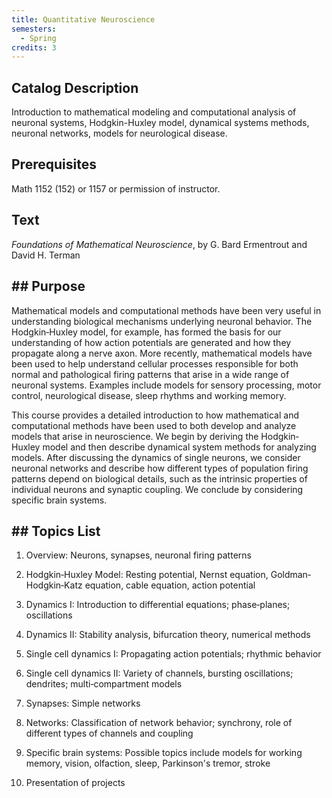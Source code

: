 ```yaml
---
title: Quantitative Neuroscience
semesters:
  - Spring
credits: 3
---
```


## Catalog Description

Introduction to mathematical modeling and computational analysis of
neuronal systems, Hodgkin-Huxley model, dynamical systems methods,
neuronal networks, models for neurological disease.

## Prerequisites

Math 1152 (152) or 1157 or permission of instructor.

## Text

*Foundations of Mathematical Neuroscience*, by G. Bard
Ermentrout and David H. Terman

## ## Purpose

Mathematical models and computational methods have been very useful in
understanding biological mechanisms underlying neuronal behavior. The
Hodgkin‐Huxley model, for example, has formed the basis for our
understanding of how action potentials are generated and how they
propagate along a nerve axon. More recently, mathematical models have
been used to help understand cellular processes responsible for both
normal and pathological firing patterns that arise in a wide range of
neuronal systems. Examples include models for sensory processing, motor
control, neurological disease, sleep rhythms and working memory.

This course provides a detailed introduction to how mathematical and
computational methods have been used to both develop and analyze models
that arise in neuroscience. We begin by deriving the Hodgkin‐Huxley
model and then describe dynamical system methods for analyzing models.
After discussing the dynamics of single neurons, we consider neuronal
networks and describe how different types of population firing patterns
depend on biological details, such as the intrinsic properties of
individual neurons and synaptic coupling. We conclude by considering
specific brain systems.

## ## Topics List

1.  Overview: Neurons, synapses, neuronal firing patterns

2.  Hodgkin‐Huxley Model: Resting potential, Nernst equation,
    Goldman‐Hodgkin‐Katz equation, cable equation, action potential

3.  Dynamics I: Introduction to differential equations; phase‐planes;
    oscillations

4.  Dynamics II: Stability analysis, bifurcation theory, numerical
    methods

5.  Single cell dynamics I: Propagating action potentials; rhythmic
    behavior

6.  Single cell dynamics II: Variety of channels, bursting oscillations;
    dendrites; multi‐compartment models

7.  Synapses: Simple networks

8.  Networks: Classification of network behavior; synchrony, role of
    different types of channels and coupling

9.  Specific brain systems: Possible topics include models for working
    memory, vision, olfaction, sleep, Parkinson's tremor, stroke

10. Presentation of projects
